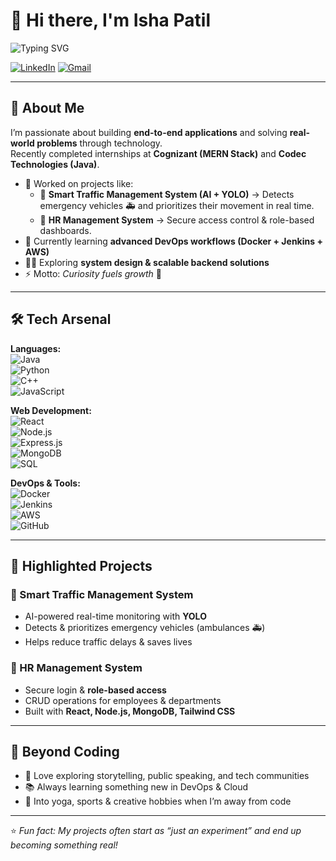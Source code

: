 # 👋 Hi there, I'm Isha Patil  

![Typing SVG](https://readme-typing-svg.herokuapp.com?font=Fira+Code&size=22&duration=2500&pause=1000&color=00C2FF&width=700&lines=Software+Engineer+%7C+Full-Stack+Developer;Always+curious+to+learn+new+things;Building+projects+that+create+impact)

[![LinkedIn](https://img.shields.io/badge/LinkedIn-0077B5?style=flat&logo=linkedin&logoColor=white)](www.linkedin.com/in/ishap01) 
[![Gmail](https://img.shields.io/badge/Gmail-D14836?style=flat&logo=gmail&logoColor=white)](mailto:ishaa0182@gmail.com)  

---

## 💫 About Me  
I’m passionate about building **end-to-end applications** and solving **real-world problems** through technology.  
Recently completed internships at **Cognizant (MERN Stack)** and **Codec Technologies (Java)**.  

- 🔭 Worked on projects like:
  - 🚦 **Smart Traffic Management System (AI + YOLO)** → Detects emergency vehicles 🚑 and prioritizes their movement in real time.  
  - 🏢 **HR Management System** → Secure access control & role-based dashboards.  
- 🌱 Currently learning **advanced DevOps workflows (Docker + Jenkins + AWS)**  
- 👨‍💻 Exploring **system design & scalable backend solutions**  
- ⚡ Motto: *Curiosity fuels growth* 🚀  

---

## 🛠️ Tech Arsenal  

**Languages:**  
![Java](https://img.shields.io/badge/Java-red?style=flat&logo=java&logoColor=white)  
![Python](https://img.shields.io/badge/Python-blue?style=flat&logo=python&logoColor=white)  
![C++](https://img.shields.io/badge/C++-00599C?style=flat&logo=c%2B%2B&logoColor=white)  
![JavaScript](https://img.shields.io/badge/JavaScript-F7DF1E?style=flat&logo=javascript&logoColor=black)  

**Web Development:**  
![React](https://img.shields.io/badge/React-20232A?style=flat&logo=react&logoColor=61DAFB)  
![Node.js](https://img.shields.io/badge/Node.js-339933?style=flat&logo=node.js&logoColor=white)  
![Express.js](https://img.shields.io/badge/Express.js-000000?style=flat&logo=express&logoColor=white)  
![MongoDB](https://img.shields.io/badge/MongoDB-4EA94B?style=flat&logo=mongodb&logoColor=white)  
![SQL](https://img.shields.io/badge/SQL-4479A1?style=flat&logo=postgresql&logoColor=white)  

**DevOps & Tools:**  
![Docker](https://img.shields.io/badge/Docker-2496ED?style=flat&logo=docker&logoColor=white)  
![Jenkins](https://img.shields.io/badge/Jenkins-D24939?style=flat&logo=jenkins&logoColor=white)  
![AWS](https://img.shields.io/badge/AWS-232F3E?style=flat&logo=amazon-aws&logoColor=white)  
![GitHub](https://img.shields.io/badge/GitHub-100000?style=flat&logo=github&logoColor=white)  

---

## 🚀 Highlighted Projects  

### 🚦 Smart Traffic Management System  
- AI-powered real-time monitoring with **YOLO**  
- Detects & prioritizes emergency vehicles (ambulances 🚑)  
- Helps reduce traffic delays & saves lives  

### 🏢 HR Management System  
- Secure login & **role-based access**  
- CRUD operations for employees & departments  
- Built with **React, Node.js, MongoDB, Tailwind CSS**  
 
---

## 🎯 Beyond Coding  
- 🎤 Love exploring storytelling, public speaking, and tech communities  
- 📚 Always learning something new in DevOps & Cloud  
- 🏸 Into yoga, sports & creative hobbies when I’m away from code  

---

⭐️ *Fun fact: My projects often start as “just an experiment” and end up becoming something real!*  
